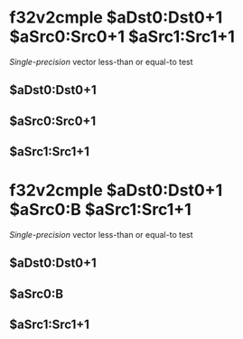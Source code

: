 # f32v2cmple $aDst0:Dst0+1 $aSrc0:Src0+1 $aSrc1:Src1+1

*Single-precision* vector less-than or equal-to test


## $aDst0:Dst0+1

## $aSrc0:Src0+1

## $aSrc1:Src1+1

# f32v2cmple $aDst0:Dst0+1 $aSrc0:B $aSrc1:Src1+1

*Single-precision* vector less-than or equal-to test


## $aDst0:Dst0+1

## $aSrc0:B

## $aSrc1:Src1+1

